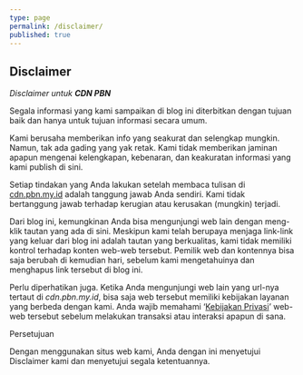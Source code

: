 ```yaml
---
type: page
permalink: /disclaimer/
published: true
---
```


## Disclaimer 

_Disclaimer untuk **CDN PBN**_

Segala informasi yang kami sampaikan di blog ini diterbitkan dengan tujuan baik dan hanya untuk tujuan informasi secara umum.

Kami berusaha memberikan info yang seakurat dan selengkap mungkin. Namun, tak ada gading yang yak retak. Kami tidak memberikan jaminan apapun mengenai kelengkapan, kebenaran, dan keakuratan informasi yang kami publish di sini.

Setiap tindakan yang Anda lakukan setelah membaca tulisan di [cdn.pbn.my.id](https://cdn.my.id) adalah tanggung jawab Anda sendiri. Kami tidak bertanggung jawab terhadap kerugian atau kerusakan (mungkin) terjadi.

Dari blog ini, kemungkinan Anda bisa mengunjungi web lain dengan meng-klik tautan yang ada di sini. Meskipun kami telah berupaya menjaga link-link yang keluar dari blog ini adalah tautan yang berkualitas, kami tidak memiliki kontrol terhadap konten web-web tersebut. Pemilik web dan kontennya bisa saja berubah di kemudian hari, sebelum kami mengetahuinya dan menghapus link tersebut di blog ini.

Perlu diperhatikan juga. Ketika Anda mengunjungi web lain yang url-nya tertaut di _cdn.pbn.my.id_, bisa saja web tersebut memiliki kebijakan layanan yang berbeda dengan kami. Anda wajib memahami ‘[Kebijakan Privasi](/privasi)’ web-web tersebut sebelum melakukan transaksi atau interaksi apapun di sana.

Persetujuan

Dengan menggunakan situs web kami, Anda dengan ini menyetujui Disclaimer kami dan menyetujui segala ketentuannya.
